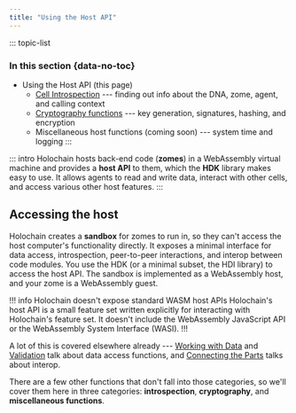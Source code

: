 ```yaml
---
title: "Using the Host API"
---
```


::: topic-list
### In this section {data-no-toc}

* Using the Host API (this page)
    * [Cell Introspection](/build/cell-introspection/) --- finding out info about the DNA, zome, agent, and calling context
    * [Cryptography functions](/build/cryptography-functions/) --- key generation, signatures, hashing, and encryption
    * Miscellaneous host functions (coming soon) --- system time and logging
:::

::: intro
Holochain hosts back-end code (**zomes**) in a WebAssembly virtual machine and provides a **host API** to them, which the **HDK** library makes easy to use. It allows agents to read and write data, interact with other cells, and access various other host features.
:::

## Accessing the host

Holochain creates a **sandbox** for zomes to run in, so they can't access the host computer's functionality directly. It exposes a minimal interface for data access, introspection, peer-to-peer interactions, and interop between code modules. You use the HDK (or a minimal subset, the HDI library) to access the host API. The sandbox is implemented as a WebAssembly host, and your zome is a WebAssembly guest.

!!! info Holochain doesn't expose standard WASM host APIs
Holochain's host API is a small feature set written explicitly for interacting with Holochain's feature set. It doesn't include the WebAssembly JavaScript API or the WebAssembly System Interface (WASI).
!!!

A lot of this is covered elsewhere already --- [Working with Data](/build/working-with-data/) and [Validation](/build/validation/) talk about data access functions, and [Connecting the Parts](/build/connecting-the-parts/) talks about interop.

There are a few other functions that don't fall into those categories, so we'll cover them here in three categories: **introspection**, **cryptography**, and **miscellaneous functions**.<!-- TODO: link as they're written -->